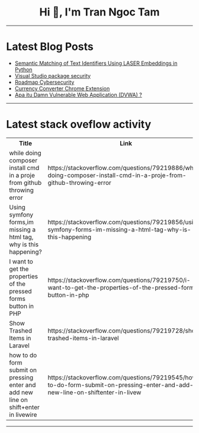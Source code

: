 <h1 align="center">Hi 👋, I'm Tran Ngoc Tam</h1>

---

# Latest Blog Posts 
<!-- BLOG-POST-LIST:START -->
- [Semantic Matching of Text Identifiers Using LASER Embeddings in Python](https://dev.to/edgaras/semantic-matching-of-text-identifiers-using-laser-embeddings-in-python-5bl5)
- [Visual Studio package security](https://dev.to/karenpayneoregon/visual-studio-package-security-6fk)
- [Roadmap Cybersecurity](https://dev.to/adzhanfarhan/roadmap-cybersecurity-lad)
- [Currency Converter Chrome Extension](https://dev.to/zainbinfurqan/currency-converter-chrome-extension-3844)
- [Apa itu Damn Vulnerable Web Application &lpar;DVWA&rpar; ?](https://dev.to/adzhanfarhan/apa-itu-damn-vulnerable-web-application-dvwa--26gm)
<!-- BLOG-POST-LIST:END -->

---

# Latest stack oveflow activity
<table>
  <tr><th>Title</th><th>Link</th></tr>
  <!-- STACKOVERFLOW:START --><tr><td>while doing composer install cmd in a proje from github throwing error</td><td>https://stackoverflow.com/questions/79219886/while-doing-composer-install-cmd-in-a-proje-from-github-throwing-error</td></tr><tr><td>Using symfony forms,im missing a html tag, why is this happening?</td><td>https://stackoverflow.com/questions/79219856/using-symfony-forms-im-missing-a-html-tag-why-is-this-happening</td></tr><tr><td>I want to get the properties of the pressed forms button in PHP</td><td>https://stackoverflow.com/questions/79219750/i-want-to-get-the-properties-of-the-pressed-forms-button-in-php</td></tr><tr><td>Show Trashed Items in Laravel</td><td>https://stackoverflow.com/questions/79219728/show-trashed-items-in-laravel</td></tr><tr><td>how to do form submit on pressing enter and add new line on shift+enter in livewire</td><td>https://stackoverflow.com/questions/79219545/how-to-do-form-submit-on-pressing-enter-and-add-new-line-on-shiftenter-in-livew</td></tr><!-- STACKOVERFLOW:END -->
</table>

---



